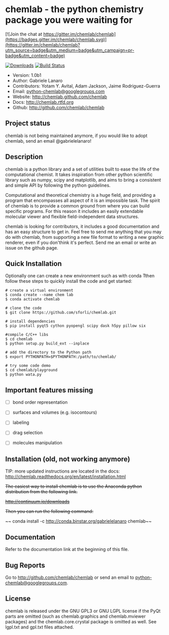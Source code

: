 chemlab - the python chemistry package you were waiting for
===========================================================


[![Join the chat at https://gitter.im/chemlab/chemlab](https://badges.gitter.im/chemlab/chemlab.svg)](https://gitter.im/chemlab/chemlab?utm_source=badge&utm_medium=badge&utm_campaign=pr-badge&utm_content=badge)

[![Downloads](https://img.shields.io/pypi/dm/chemlab.svg)](https://crate.io/package/chemlab)
[![Build Status](https://travis-ci.org/chemlab/chemlab.svg?branch=master)](https://travis-ci.org/chemlab/chemlab)

- Version: 1.0b1
- Author: Gabriele Lanaro
- Contributors: Yotam Y. Avital, Adam Jackson, Jaime Rodriguez-Guerra
- Email: python-chemlab@googlegroups.com
- Website: http://chemlab.github.com/chemlab
- Docs: http://chemlab.rtfd.org
- Github: http://github.com/chemlab/chemlab

Project status
--------------

chemlab is not being maintained anymore, if you would like to adopt chemlab, send an email @gabrielelanaro!

Description
-----------
chemlab is a python library and a set of utilities built to ease the
life of the computational chemist. It takes inspiration from other
python scientific library such as numpy, scipy and matplotlib, and aims
to bring a consistent and simple API by following the python
guidelines.



Computational and theoretical chemistry is a huge field, and providing
a program that encompasses all aspect of it is an impossible task. The
spirit of chemlab is to provide a common ground from where you can
build specific programs. For this reason it includes an easily
extendable molecular viewer and flexible field-independent data
structures.

chemlab is looking for contributors, it includes a good documentation
and has an easy structure to get in. Feel free to send me anything that
you may do with chemlab, from supporting a new file format to writing
a new graphic renderer, even if you don'think it's perfect. Send me an
email or write an issue on the github page.

Quick Installation
------------------
Optionally one can create a new environment such as with conda
Tthen follow these steps to quickly install the code and get started:

    # create a virtual environment 
    $ conda create --name chem lab
    $ conda activate chemlab

    # clone the code
    $ git clone https://github.com/sforli/chemlab.git

    # install dependencies 
    $ pip install pyqt5 cython pyopengl scipy dask h5py pillow six

    #compile C/C++ libs
    $ cd chemlab
    $ python setup.py build_ext --inplace

    # add the directory to the Python path
    $ export PYTHONPATH=$PYTHONPATH:/path/to/chemlab/

    # try some code demo
    $ cd chemlab/playground
    $ python wata.py

Important features missing
--------------------------
- [ ] bond order representation
- [ ] surfaces and volumes (e.g. isocontours)
- [ ] labeling
- [ ] drag selection
- [ ] molecules manipulation



Installation (old, not working anymore)
-------------------------------

TIP: more updated instructions are located in the docs:
     http://chemlab.readthedocs.org/en/latest/installation.html

~~The easiest way to install chemlab is to use the Anaconda python distribution from the following link.~~

~~http://continuum.io/downloads~~

~~Then you can run the following command:~~

~~    conda install -c http://conda.binstar.org/gabrielelanaro chemlab~~

Documentation
-------------

Refer to the documentation link at the beginning of this file.

Bug Reports
-----------

Go to http://github.com/chemlab/chemlab or send an email to python-chemlab@googlegroups.com.

License
-------

chemlab is released under the GNU GPL3 or GNU LGPL license if the PyQt parts are omitted (such as chemlab.graphics and chemlab.mviewer packages) and the chemlab.core.crystal package is omitted as well. See lgpl.txt and gpl.txt files attached.
